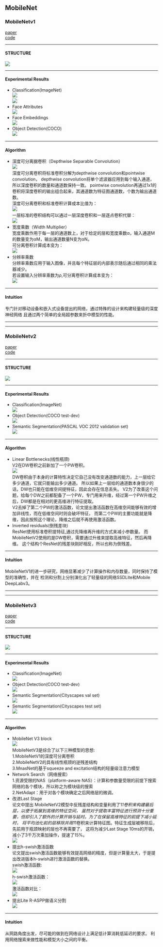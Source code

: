 ## MobileNet
### MobileNetv1
[paper](https://arxiv.org/pdf/1506.02640.pdf)  
[code](https://github.com/pytorch/vision)  

---
#### STRUCTURE
![](src/Structure_0.png)  

---
#### Experimental Results
* Classification(ImageNet)  
![](src/ER_0.png)  
![](src/ER_1.png)  
* Face Attributes  
![](src/ER_2.png)  
* Face Embeddings  
![](src/ER_3.png)  
* Object Detection(COCO)  
![](src/ER_4.png)

---
#### Algorithm
* 深度可分离据卷积（Depthwise Separable Convolution）  
![](src/Oth_0.png)  
深度可分离卷积将标准卷积分解为depthwise convolution和pointwise convolution，
depthwise convolution将单个滤波器应用到每个输入通道，所以深度卷积的数量和通道数保持一致。
pointwise convolution再通过1x1的卷积将深度卷积的输出组合起来，其通道数为特征图通道数，个数为输出通道数。  
深度可分离卷积和标准卷积计算成本比值为：  
![](src/Oth_1.png)  
一层标准的卷积结构可以通过一层深度卷积和一层逐点卷积代替：  
![](src/Oth_2.png)  
* 宽度乘数（Width Multiplier）  
宽度乘数作用于每一层的通道数上，对于给定的层和宽度乘数α，输入通道M的数量变为αM，输出通道数量N变为αN。  
可分离卷积计算成本变为：  
![](src/Oth_3.png)  
* 分辨率乘数  
分辨率乘数应用于输入图像，并且每个特征层的内部表示随后通过相同的乘法器减少。  
若设置输入分辨率乘数为ρ,可分离卷积计算成本变为：  
![](src/Oth_4.png)

---
#### Intuition  
专门针对移动设备和嵌入式设备提出的网络，通过特殊的设计来构建轻量级的深度神经网络
且通过两个简单的全局超参数来折中模型的性能。

---
---
### MobileNetv2
[paper](https://arxiv.org/abs/1801.04381.pdf)  
[code](https://github.com/pytorch/vision) 

---
#### STRUCTURE
![](src/Structure_1.png)

---
#### Experimental Results
* Classification(ImageNet)  
![](src/ER_5.png)  
* Object Detection(COCO test-dev)  
![](src/ER_6.png)  
* Semantic Segmentation(PASCAL VOC 2012 validation set)  
![](src/ER_7.png)
---
#### Algorithm  
* Linear Bottlenecks(线性瓶颈)  
V2在DW卷积之前新加了一个PW卷积。  
![](src/Oth_5.png)  
DW卷积由于本身的计算特性决定它自己没有改变通道数的能力，上一层给它多少通道，它就只能输出多少通道。
所以如果上一层给的通道数本身很少的话，DW也只能在低维空间提特征，因此会存在信息丢失。
V2为了改善这个问题，给每个DW之前都配备了一个PW，专门用来升维，经过第一个PW升维之后，DW都是在相对的更高维进行特征提取。  
V2去掉了第二个PW的激活函数，论文提出激活函数在高维空间能够有效的增加非线性，而在低维空间时则会破坏特征，
而第二个PW的主要功能就是降维，因此按照这个理论，降维之后就不再使用激活函数。  
* Inverted residuals(倒残差块)  
ResNet使用标准卷积提特征,通过先降维再升维的方式来减小参数量。
而MobileNetV2使用的是DW卷积，需要通过升维来提取高维特征，然后再降维。
这个结构个ResNet的残差块刚好相反，所以也称为倒残差。

---
#### Intuition
MobileNetV1的进一步研究，网络显著减少了计算操作和内存数量，同时保持了模型的准确性，并在
检测和分割上分别演化出了轻量级的网络SSDLite和Mobile DeepLabv3。

---
---
### MobileNetv3
[paper](https://arxiv.org/pdf/1905.02244v2.pdf)  
[code](https://github.com/SpikeKing/mobilenet_v3) 

---
#### STRUCTURE
![](src/Structure_2.png)

---
#### Experimental Results
* Classification(ImageNet)  
![](src/ER_8.png)  
* Object Detection(COCO test-dev)  
![](src/ER_9.png)  
* Semantic Segmentation(Cityscapes val set)  
![](src/ER_10.png)  
* Semantic Segmentation(Cityscapes test set)  
![](src/ER_11.png)

---
#### Algorithm  
* MobileNet V3 block  
![](src/Oth_6.png)  
MobileNetV3是综合了以下三种模型的思想:  
1.MobileNetV1的深度可分离卷积  
2.MobileNetV2的具有线性瓶颈的逆残差结构  
3.MnasNet的基于squeeze and excitation结构的轻量级注意力模型  
* Network Search（网络搜索）  
1.资源受限的NAS（platform-aware NAS）：计算和参数量受限的前提下搜索网络的各个模块，所以称之为模块级的搜索  
2.NetAdapt：用于对各个模块确定之后网络层的微调。  
* 改进Last Stage  
论文中提出 MobileNetV2模型中反残差结构和变量利用了1*1卷积来构建最后层，以便于拓展到高维的特征空间，
虽然对于提取丰富特征进行预测十分重要，但却引入了额外的计算开销与延时。为了在保留高维特征的前提下减小延时，
将平均池化前的层移除并用1*1卷积来计算特征图。特征生成层被移除后，先前用于瓶颈映射的层也不再需要了，
这将为减少Last Stage 10ms的开销，减小了3千万次乘加操作，提速了15%。  
![](src/Oth_7.png) 
* 提出h-swish激活函数  
论文提出swish激活函数能够有效提高网络的精度，但是计算量太大，于是提出改进版本h-swish进行激活函数的替换。  
swish激活函数:  
![](src/Oth_8.png)  
h-swish激活函数：  
![](src/Oth_9.png)  
激活函数对比：  
![](src/Oth_10.png)  
* 提出Lite R-ASPP做语义分割  
![](src/Oth_11.png)

---
#### Intuition
从网路角度出发，尽可能的做到在网络设计上满足低计算消耗低延迟的要求。
利用网络搜索来做性能和模型大小之间的平衡。